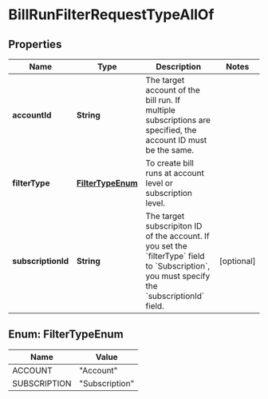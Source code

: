 

# BillRunFilterRequestTypeAllOf


## Properties

| Name | Type | Description | Notes |
|------------ | ------------- | ------------- | -------------|
|**accountId** | **String** | The target account of the bill run.   If multiple subscriptions are specified, the account ID must be the same.  |  |
|**filterType** | [**FilterTypeEnum**](#FilterTypeEnum) | To create bill runs at account level or subscription level.  |  |
|**subscriptionId** | **String** | The target subscripiton ID of the account.   If you set the &#x60;filterType&#x60; field to &#x60;Subscription&#x60;, you must specify the &#x60;subscriptionId&#x60; field.  |  [optional] |



## Enum: FilterTypeEnum

| Name | Value |
|---- | -----|
| ACCOUNT | &quot;Account&quot; |
| SUBSCRIPTION | &quot;Subscription&quot; |




